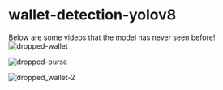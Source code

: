 # wallet-detection-yolov8

Below are some videos that the model has never seen before!
![dropped-wallet](https://github.com/amaanirfan19/FallFinder/assets/52991990/03133e8e-0ca5-4201-ba46-a33343a1dafd)


![dropped-purse](https://github.com/amaanirfan19/FallFinder/assets/52991990/866e2b64-d2db-4372-a6e8-bae328f975da)


![dropped_wallet-2](https://github.com/amaanirfan19/FallFinder/assets/52991990/d587e789-3e4f-4662-8a08-68af2e987a1b)
